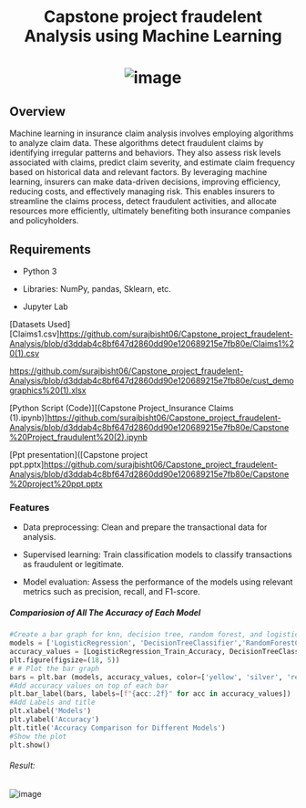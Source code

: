 # <p align="center">Capstone project fraudelent Analysis using Machine Learning </p>
# <p align="center">![image](https://github.com/surajbisht06/Capstone_project_fraudelent-Analysis/assets/158066824/5df176a1-9f8d-4ba5-a230-f11f207c25d2)

</p>

## Overview

Machine learning in insurance claim analysis involves employing algorithms to analyze claim data. These algorithms detect fraudulent claims by identifying irregular patterns and behaviors. They also assess risk levels associated with claims, predict claim severity, and estimate claim frequency based on historical data and relevant factors. By leveraging machine learning, insurers can make data-driven decisions, improving efficiency, reducing costs, and effectively managing risk. This enables insurers to streamline the claims process, detect fraudulent activities, and allocate resources more efficiently, ultimately benefiting both insurance companies and policyholders.

 ## Requirements

- Python 3

- Libraries: NumPy, pandas, Sklearn, etc.

- Jupyter Lab

[Datasets Used]
[Claims1.csv]https://github.com/surajbisht06/Capstone_project_fraudelent-Analysis/blob/d3ddab4c8bf647d2860dd90e120689215e7fb80e/Claims1%20(1).csv

https://github.com/surajbisht06/Capstone_project_fraudelent-Analysis/blob/d3ddab4c8bf647d2860dd90e120689215e7fb80e/cust_demographics%20(1).xlsx

[Python Script (Code)][(Capstone Project_Insurance Claims (1).ipynb)]https://github.com/surajbisht06/Capstone_project_fraudelent-Analysis/blob/d3ddab4c8bf647d2860dd90e120689215e7fb80e/Capstone%20Project_fraudulent%20(2).ipynb

[Ppt presentation]([Capstone project ppt.pptx]https://github.com/surajbisht06/Capstone_project_fraudelent-Analysis/blob/d3ddab4c8bf647d2860dd90e120689215e7fb80e/Capstone%20project%20ppt.pptx

### Features 

- Data preprocessing: Clean and prepare the transactional data for analysis.
  
- Supervised learning: Train classification models to classify transactions as fraudulent or legitimate.
  
- Model evaluation: Assess the performance of the models using relevant metrics such as precision, recall, and F1-score.

##### Compariosion of All The Accuracy of Each Model

```py
#Create a bar graph for knn, decision tree, random forest, and logistic regression
models = ['LogisticRegression', 'DecisionTreeClassifier','RandomForestClassifier', 'KNeighborsClassifier', 'GaussianNB',] 
accuracy_values = [LogisticRegression_Train_Accuracy, DecisionTreeClassifier_Train_Accuracy,RandomForestClassifier_Train_Accuracy, KNeighborsClassifier_Train_Accuracy, GaussianNB_Train_Accuracy] 
plt.figure(figsize=(18, 5))
# # Plot the bar graph
bars = plt.bar (models, accuracy_values, color=['yellow', 'silver', 'red', 'orange','pink'])
#Add accuracy values on top of each bar
plt.bar_label(bars, labels=[f"{acc:.2f}" for acc in accuracy_values])
#Add Labels and title
plt.xlabel('Models')
plt.ylabel('Accuracy')
plt.title('Accuracy Comparison for Different Models')
#Show the plot
plt.show()
```

###### Result:
![image](https://github.com/surajbisht06/Capstone_project_fraudelent-Analysis/assets/158066824/604f57c5-ca35-41a8-9bd0-1255308e8852)

